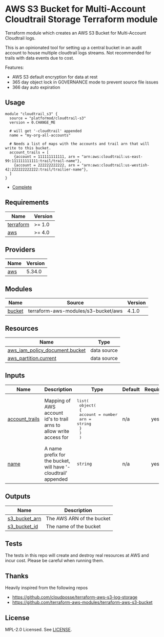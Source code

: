 # AWS S3 Bucket for Multi-Account Cloudtrail Storage Terraform module

Terraform module which creates an AWS S3 Bucket for Multi-Account Cloudtrail logs.  

This is an opinionated tool for setting up a central bucket in an audit account to house multiple cloudtrail logs streams.  Not recommended for trails with data events due to cost.

Features:
- AWS S3 default encryption for data at rest
- 365 day object lock in GOVERNANCE mode to prevent source file issues
- 366 day auto expiration

## Usage

```hcl
module "cloudtrail_s3" {
  source = "platformod/cloudtrail-s3"
  version = 0.CHANGE_ME

  # will get '-cloudtrail' appended
  name = "my-org-all-accounts"

  # Needs a list of maps with the accounts and trail arn that will write to this bucket.
  account_trails = [
    {account = 111111111111, arn = "arn:aws:cloudtrail:us-east-99:111111111111:trail/trail-name"},
    {account = 222222222222, arn = "arn:aws:cloudtrail:us-westish-42:222222222222:trail/trailier-name"},
  ]
}

```

- [Complete](complete)

<!-- BEGINNING OF PRE-COMMIT-TERRAFORM DOCS HOOK -->
## Requirements

| Name | Version |
|------|---------|
| <a name="requirement_terraform"></a> [terraform](#requirement\_terraform) | >= 1.0 |
| <a name="requirement_aws"></a> [aws](#requirement\_aws) | >= 4.0 |

## Providers

| Name | Version |
|------|---------|
| <a name="provider_aws"></a> [aws](#provider\_aws) | 5.34.0 |

## Modules

| Name | Source | Version |
|------|--------|---------|
| <a name="module_bucket"></a> [bucket](#module\_bucket) | terraform-aws-modules/s3-bucket/aws | 4.1.0 |

## Resources

| Name | Type |
|------|------|
| [aws_iam_policy_document.bucket](https://registry.terraform.io/providers/hashicorp/aws/latest/docs/data-sources/iam_policy_document) | data source |
| [aws_partition.current](https://registry.terraform.io/providers/hashicorp/aws/latest/docs/data-sources/partition) | data source |

## Inputs

| Name | Description | Type | Default | Required |
|------|-------------|------|---------|:--------:|
| <a name="input_account_trails"></a> [account\_trails](#input\_account\_trails) | Mapping of AWS account id's to trail arns to allow write access for | <pre>list(<br>    object(<br>      {<br>        account = number<br>        arn     = string<br>      }<br>    )<br>  )</pre> | n/a | yes |
| <a name="input_name"></a> [name](#input\_name) | A name prefix for the bucket, will have '-cloudtrail' appended | `string` | n/a | yes |

## Outputs

| Name | Description |
|------|-------------|
| <a name="output_s3_bucket_arn"></a> [s3\_bucket\_arn](#output\_s3\_bucket\_arn) | The AWS ARN of the bucket |
| <a name="output_s3_bucket_id"></a> [s3\_bucket\_id](#output\_s3\_bucket\_id) | The name of the bucket |
<!-- END OF PRE-COMMIT-TERRAFORM DOCS HOOK -->

## Tests

The tests in this repo will create and destroy real resources at AWS and incur cost.  Please be careful when running them.

## Thanks

Heavily inspired from the following repos
* https://github.com/cloudposse/terraform-aws-s3-log-storage
* https://github.com/terraform-aws-modules/terraform-aws-s3-bucket

## License

MPL-2.0 Licensed. See [LICENSE](LICENSE).
